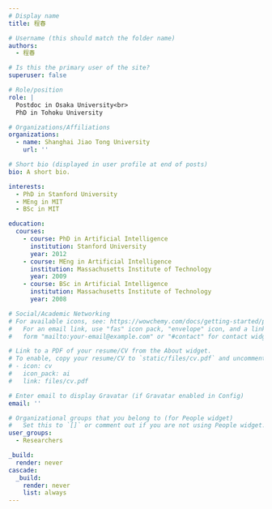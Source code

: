 ```yaml
---
# Display name
title: 程春

# Username (this should match the folder name)
authors:
  - 程春

# Is this the primary user of the site?
superuser: false

# Role/position
role: |
  Postdoc in Osaka University<br>
  PhD in Tohoku University

# Organizations/Affiliations
organizations:
  - name: Shanghai Jiao Tong University
    url: ''

# Short bio (displayed in user profile at end of posts)
bio: A short bio.

interests:
  - PhD in Stanford University
  - MEng in MIT
  - BSc in MIT

education:
  courses:
    - course: PhD in Artificial Intelligence
      institution: Stanford University
      year: 2012
    - course: MEng in Artificial Intelligence
      institution: Massachusetts Institute of Technology
      year: 2009
    - course: BSc in Artificial Intelligence
      institution: Massachusetts Institute of Technology
      year: 2008

# Social/Academic Networking
# For available icons, see: https://wowchemy.com/docs/getting-started/page-builder/#icons
#   For an email link, use "fas" icon pack, "envelope" icon, and a link in the
#   form "mailto:your-email@example.com" or "#contact" for contact widget.

# Link to a PDF of your resume/CV from the About widget.
# To enable, copy your resume/CV to `static/files/cv.pdf` and uncomment the lines below.
# - icon: cv
#   icon_pack: ai
#   link: files/cv.pdf

# Enter email to display Gravatar (if Gravatar enabled in Config)
email: ''

# Organizational groups that you belong to (for People widget)
#   Set this to `[]` or comment out if you are not using People widget.
user_groups:
  - Researchers

_build:
  render: never
cascade:
  _build:
    render: never
    list: always
---
```

